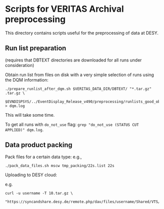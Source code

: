 # Scripts for VERITAS Archival preprocessing

This directory contains scripts useful for the preprocessing of data at DESY.

## Run list preparation

(requires that DBTEXT directories are downloaded for all runs under consideration)

Obtain run list from files on disk with a very simple selection of runs using the DQM information:
```
./prepare_runlist_after_dqm.sh $VERITAS_DATA_DIR/DBTEXT/ "*.tar.gz" .tar.gz \
        $EVNDISPSYS/../EventDisplay_Release_v490/preprocessing/runlists_good_observation_runs/runs_not_processed.dat > dqm.log
```
This will take some time.

To get all runs with `do_not_use` flag: `grep "do_not_use (STATUS CUT APPLIED)" dqm.log`.


## Data product packing

Pack files for a certain data type:
e.g.,
```
./pack_data_files.sh mscw tmp_packing/22s.list 22s
```

Uploading to DESY cloud:

e.g.
```
curl -u username -T 10.tar.gz \
    "https://syncandshare.desy.de/remote.php/dav/files/username/Shared/VTS/22s/10.tar.gz"
```
